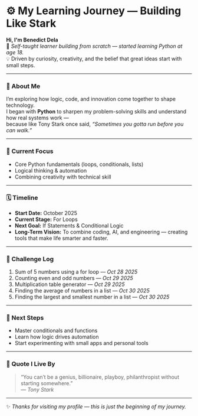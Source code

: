 # ⚙️ My Learning Journey — Building Like Stark  

**Hi, I'm Benedict Dela**  
🧠 *Self-taught learner building from scratch — started learning Python at age 18.*  
💡 Driven by curiosity, creativity, and the belief that great ideas start with small steps.  

---

### 🚀 About Me  
I’m exploring how logic, code, and innovation come together to shape technology.  
I began with **Python** to sharpen my problem-solving skills and understand how real systems work —  
because like Tony Stark once said, *“Sometimes you gotta run before you can walk.”*

---

### 🧩 Current Focus  
- Core Python fundamentals (loops, conditionals, lists)  
- Logical thinking & automation  
- Combining creativity with technical skill  

---

### 🗓️ Timeline  
- **Start Date:** October 2025  
- **Current Stage:** For Loops  
- **Next Goal:** If Statements & Conditional Logic  
- **Long-Term Vision:** To combine coding, AI, and engineering — creating tools that make life smarter and faster.  

---

### 📘 Challenge Log  
1. Sum of 5 numbers using a for loop — *Oct 28 2025*  
2. Counting even and odd numbers — *Oct 29 2025*  
3. Multiplication table generator — *Oct 29 2025*  
4. Finding the average of numbers in a list — *Oct 30 2025*  
5. Finding the largest and smallest number in a list — *Oct 30 2025*  

---

### 🧭 Next Steps  
- Master conditionals and functions  
- Learn how logic drives automation  
- Start experimenting with small apps and personal tools  

---

### 💬 Quote I Live By  
> “You can’t be a genius, billionaire, playboy, philanthropist without starting somewhere.”  
> — *Tony Stark*

---

✨ *Thanks for visiting my profile — this is just the beginning of my journey.*
